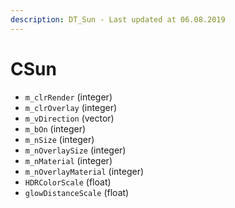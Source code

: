 ```yaml
---
description: DT_Sun - Last updated at 06.08.2019
---
```


# CSun


* `m_clrRender` (integer)
* `m_clrOverlay` (integer)
* `m_vDirection` (vector)
* `m_bOn` (integer)
* `m_nSize` (integer)
* `m_nOverlaySize` (integer)
* `m_nMaterial` (integer)
* `m_nOverlayMaterial` (integer)
* `HDRColorScale` (float)
* `glowDistanceScale` (float)